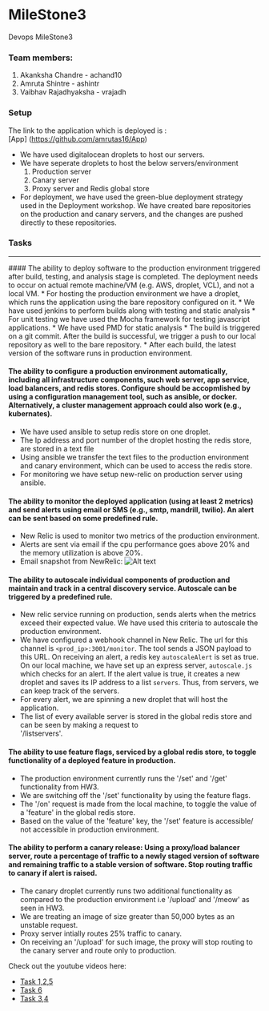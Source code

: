 # MileStone3
Devops MileStone3

### Team members:
1. Akanksha Chandre - achand10
2. Amruta Shintre - ashintr
3. Vaibhav Rajadhyaksha - vrajadh

### Setup

The link to the application which is deployed is :  
[App] (https://github.com/amrutas16/App)


* We have used digitalocean droplets to host our servers.
* We have seperate droplets to host the below servers/environment
  1) Production server
  2) Canary server
  3) Proxy server and Redis global store  
* For deployment, we have used the green-blue deployment strategy used in the Deployment workshop. We have created bare repositories on the production and canary servers, and the changes are pushed directly to these repositories.

### Tasks
<hr>
#### The ability to deploy software to the production environment triggered after build, testing, and analysis stage is completed. The deployment needs to occur on actual remote machine/VM (e.g. AWS, droplet, VCL), and not a local VM.
* For hosting the production environment we have a droplet, which runs the application using the bare repository configured on it.
* We have used jenkins to perform builds along with testing and static analysis
* For unit testing we have used the Mocha framework for testing javascript applications.
* We have used PMD for static analysis
* The build is triggered on a git commit. After the build is successful, we trigger a push to our local repository as well to   the bare repository.
* After each build, the latest version of the software runs in production environment.

#### The ability to configure a production environment automatically, including all infrastructure components, such web server, app service, load balancers, and redis stores. Configure should be accopmlished by using a configuration management tool, such as ansible, or docker. Alternatively, a cluster management approach could also work (e.g., kubernates).
* We have used ansible to setup redis store on one droplet.
* The Ip address and port number of the droplet hosting the redis store, are stored in a text file
* Using ansible we transfer the text files to the production environment and canary environment, which can be used to access   the redis store.
* For monitoring we have setup new-relic on production server using ansible.

#### The ability to monitor the deployed application (using at least 2 metrics) and send alerts using email or SMS (e.g., smtp, mandrill, twilio). An alert can be sent based on some predefined rule.
* New Relic is used to monitor two metrics of the production environment.
* Alerts are sent via email if the cpu performance goes above 20% and the memory utilization is above 20%.
* Email snapshot from NewRelic:
![Alt text]()

#### The ability to autoscale individual components of production and maintain and track in a central discovery service. Autoscale can be triggered by a predefined rule.
* New relic service running on production, sends alerts when the metrics exceed their expected value. We have used this         criteria to autoscale the production environment.
* We have configured a webhook channel in New Relic. The url for this channel is ```<prod_ip>:3001/monitor```. The tool sends a JSON payload to this URL. On receiving an alert, a redis key ```autoscaleAlert``` is set as true. On our local machine, we have set up an express server, ```autoscale.js``` which checks for an alert. If the alert value is true, it creates a new droplet and saves its IP address to a list ```servers```. Thus, from servers, we can keep track of the servers. 
* For every alert, we are spinning a new droplet that will host the application.
* The list of every available server is stored in the global redis store and can be seen by making a request to            
  '/listservers'.

#### The ability to use feature flags, serviced by a global redis store, to toggle functionality of a deployed feature in production.
* The production environment currently runs the '/set' and '/get' functionality from HW3.
* We are switching off the '/set' functionality by using the feature flags.
* The '/on' request is made from the local machine, to toggle the value of a 'feature' in the global redis store.
* Based on the value of the 'feature' key, the '/set' feature is accessible/ not accessible in production environment.

#### The ability to perform a canary release: Using a proxy/load balancer server, route a percentage of traffic to a newly staged version of software and remaining traffic to a stable version of software. Stop routing traffic to canary if alert is raised.
* The canary droplet currently runs two additional functionality as compared to the production environment i.e '/upload' and   '/meow' as seen in HW3.
* We are treating an image of size greater than 50,000 bytes as an unstable request.
* Proxy server intially routes 25% traffic to canary.
* On receiving an '/upload' for such image, the proxy will stop routing to the canary server and route only to production.

Check out the youtube videos here:
* [Task 1,2,5](https://www.youtube.com/watch?v=2vMwlwFRMuM)
* [Task 6](https://www.youtube.com/watch?v=NO34TEJAbv4)
* [Task 3,4](https://youtu.be/7Ma9-vgpLGM)

